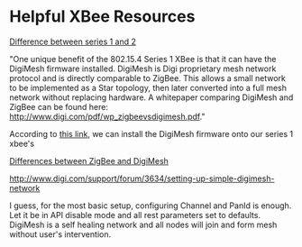 # Helpful XBee Resources
[Difference between series 1 and
2](http://www.digi.com/support/kbase/kbaseresultdetl?id=2213)

"One unique benefit of the 802.15.4 Series 1 XBee is that it can have the
DigiMesh firmware installed. DigiMesh is Digi proprietary mesh network protocol
and is directly comparable to ZigBee. This allows a small network to be
implemented as a Star topology, then later converted into a full mesh network
without replacing hardware. A whitepaper comparing DigiMesh and ZigBee can be
found here: http://www.digi.com/pdf/wp_zigbeevsdigimesh.pdf."

According to [this
link](http://www.digi.com/support/kbase/kbaseresultdetl?id=3150), we can
install the DigiMesh firmware onto our series 1 xbee's

[Differences between ZigBee and
DigiMesh](http://www.digi.com/pdf/wp_zigbeevsdigimesh.pdf)


http://www.digi.com/support/forum/3634/setting-up-simple-digimesh-network

I guess, for the most basic setup, configuring Channel and PanId is enough. Let
it be in API disable mode and all rest parameters set to defaults. DigiMesh is
a self healing network and all nodes will join and form mesh without user's
intervention.
